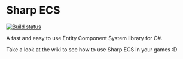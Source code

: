 # Sharp ECS


[![Build status](https://ci.appveyor.com/api/projects/status/icv0g4g8iok114l9?svg=true)](https://ci.appveyor.com/project/anthony-y/sharp-ecs)

A fast and easy to use Entity Component System library for C#.

Take a look at the wiki to see how to use Sharp ECS in your games :D
